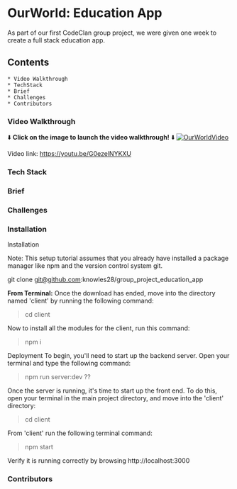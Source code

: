 # OurWorld: Education App

As part of our first CodeClan group project, we were given one week to create a full stack education app.



## Contents 
    * Video Walkthrough
    * TechStack
    * Brief
    * Challenges
    * Contributors 




### Video Walkthrough
⬇️ **Click on the image to launch the video walkthrough!** ⬇️ 
[![OurWorldVideo](https://img.youtube.com/vi/G0ezelNYKXU/0.jpg)](https://www.youtube.com/watch?v=G0ezelNYKXU)

Video link: https://youtu.be/G0ezelNYKXU

### Tech Stack

### Brief



### Challenges

### Installation

Installation

Note: This setup tutorial assumes that you already have installed a package manager like npm and the version control system git.

git clone git@github.com:knowles28/group_project_education_app

**From Terminal:**
Once the download has ended, move into the directory named 'client' by running the following command:

  > cd client
  
Now to install all the modules for the client, run this command:

  > npm i
  
Deployment
To begin, you'll need to start up the backend server. Open your terminal and type the following command:

  > npm run server:dev ??
  
Once the server is running, it's time to start up the front end. To do this, open your terminal in the main project directory, and move into the 'client' directory:

  > cd client
 
From 'client' run the following terminal command:

  > npm start
  
Verify it is running correctly by browsing http://localhost:3000

### Contributors

